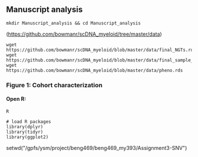 ## Manuscript analysis

```
mkdir Manuscript_analysis && cd Manuscript_analysis
```

(https://github.com/bowmanr/scDNA_myeloid/tree/master/data)

```
wget https://github.com/bowmanr/scDNA_myeloid/blob/master/data/final_NGTs.rds
wget https://github.com/bowmanr/scDNA_myeloid/blob/master/data/final_sample_summary.rds
wget https://github.com/bowmanr/scDNA_myeloid/blob/master/data/pheno.rds
```

### Figure 1: Cohort characterization

#### Open R:
```
R
```
```
# load R packages
library(dplyr)
library(tidyr)
library(ggplot2)
```
setwd("/gpfs/ysm/project/beng469/beng469_my393/Assignment3-SNV")
